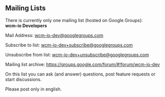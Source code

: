 ## Mailing Lists

There is currently only one mailing list (hosted on Google Groups):<br/>
**wcm-io Developers**

Mail Address: wcm-io-dev@googlegroups.com

Subscribe to list: wcm-io-dev+subscribe@googlegroups.com

Unsubscribe from list: wcm-io-dev+unsubscribe@googlegroups.com

Mailing list archive: https://groups.google.com/forum/#!forum/wcm-io-dev


On this list you can ask (and answer) questions, post feature requests or start discussions.

Please post only in english.

